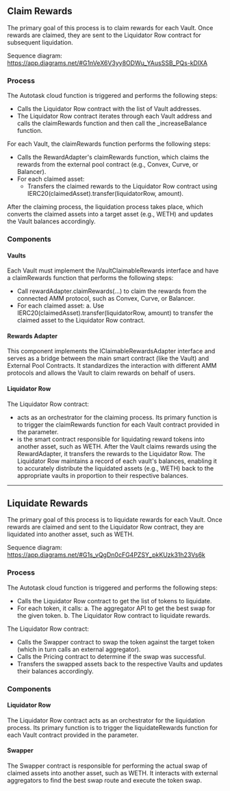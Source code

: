 ## Claim Rewards

The primary goal of this process is to claim rewards for each Vault. Once rewards are claimed, they are sent to the Liquidator Row contract for subsequent liquidation.

Sequence diagram: https://app.diagrams.net/#G1nVeX6V3yy8ODWu_YAusSSB_PQs-kDlXA

### Process

The Autotask cloud function is triggered and performs the following steps:

-   Calls the Liquidator Row contract with the list of Vault addresses.
-   The Liquidator Row contract iterates through each Vault address and calls the claimRewards function and then call the \_increaseBalance function.

For each Vault, the claimRewards function performs the following steps:

-   Calls the RewardAdapter's claimRewards function, which claims the rewards from the external pool contract (e.g., Convex, Curve, or Balancer).
-   For each claimed asset:
    -   Transfers the claimed rewards to the Liquidator Row contract using IERC20(claimedAsset).transfer(liquidatorRow, amount).

After the claiming process, the liquidation process takes place, which converts the claimed assets into a target asset (e.g., WETH) and updates the Vault balances accordingly.

### Components

#### Vaults

Each Vault must implement the IVaultClaimableRewards interface and have a claimRewards function that performs the following steps:

-   Call rewardAdapter.claimRewards(...) to claim the rewards from the connected AMM protocol, such as Convex, Curve, or Balancer.
-   For each claimed asset:
    a. Use IERC20(claimedAsset).transfer(liquidatorRow, amount) to transfer the claimed asset to the Liquidator Row contract.

#### Rewards Adapter

This component implements the IClaimableRewardsAdapter interface and serves as a bridge between the main smart contract (like the Vault) and External Pool Contracts. It standardizes the interaction with different AMM protocols and allows the Vault to claim rewards on behalf of users.

#### Liquidator Row

The Liquidator Row contract:

-   acts as an orchestrator for the claiming process. Its primary function is to trigger the claimRewards function for each Vault contract provided in the parameter.
-   is the smart contract responsible for liquidating reward tokens into another asset, such as WETH. After the Vault claims rewards using the RewardAdapter, it transfers the rewards to the Liquidator Row. The Liquidator Row maintains a record of each vault's balances, enabling it to accurately distribute the liquidated assets (e.g., WETH) back to the appropriate vaults in proportion to their respective balances.

---

## Liquidate Rewards

The primary goal of this process is to liquidate rewards for each Vault. Once rewards are claimed and sent to the Liquidator Row contract, they are liquidated into another asset, such as WETH.

Sequence diagram: https://app.diagrams.net/#G1s_vQgDn0cFG4PZSY_pkKUzk31h23Vs6k

### Process

The Autotask cloud function is triggered and performs the following steps:

-   Calls the Liquidator Row contract to get the list of tokens to liquidate.
-   For each token, it calls:
    a. The aggregator API to get the best swap for the given token.
    b. The Liquidator Row contract to liquidate rewards.

The Liquidator Row contract:

-   Calls the Swapper contract to swap the token against the target token (which in turn calls an external aggregator).
-   Calls the Pricing contract to determine if the swap was successful.
-   Transfers the swapped assets back to the respective Vaults and updates their balances accordingly.

### Components

#### Liquidator Row

The Liquidator Row contract acts as an orchestrator for the liquidation process. Its primary function is to trigger the liquidateRewards function for each Vault contract provided in the parameter.

#### Swapper

The Swapper contract is responsible for performing the actual swap of claimed assets into another asset, such as WETH. It interacts with external aggregators to find the best swap route and execute the token swap.
